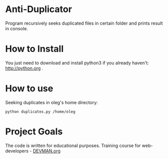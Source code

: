 # Anti-Duplicator
Program recursively seeks duplicated files in certain folder and prints result in console.

# How to Install
You just need to download and install python3 if you already haven't: http://python.org .

# How to use
Seeking duplicates in oleg's home directory:

```
python duplicates.py /home/oleg
```

# Project Goals
The code is written for educational purposes. Training course for web-developers - [DEVMAN.org](https://devman.org)
